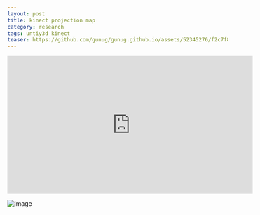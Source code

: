 ```yaml
---
layout: post
title: kinect projection map
category: research
tags: untiy3d kinect
teaser: https://github.com/gunug/gunug.github.io/assets/52345276/f2c7f89c-95a2-4ad8-bc7a-8142be5ac560
---
```


<iframe width="560" height="315" src="https://www.youtube.com/embed/zKnmIQbuEtA?si=7DG15S30CDSm1gCM" title="YouTube video player" frameborder="0" allow="accelerometer; autoplay; clipboard-write; encrypted-media; gyroscope; picture-in-picture; web-share" allowfullscreen></iframe>

![image](https://github.com/gunug/gunug.github.io/assets/52345276/f2c7f89c-95a2-4ad8-bc7a-8142be5ac560)
